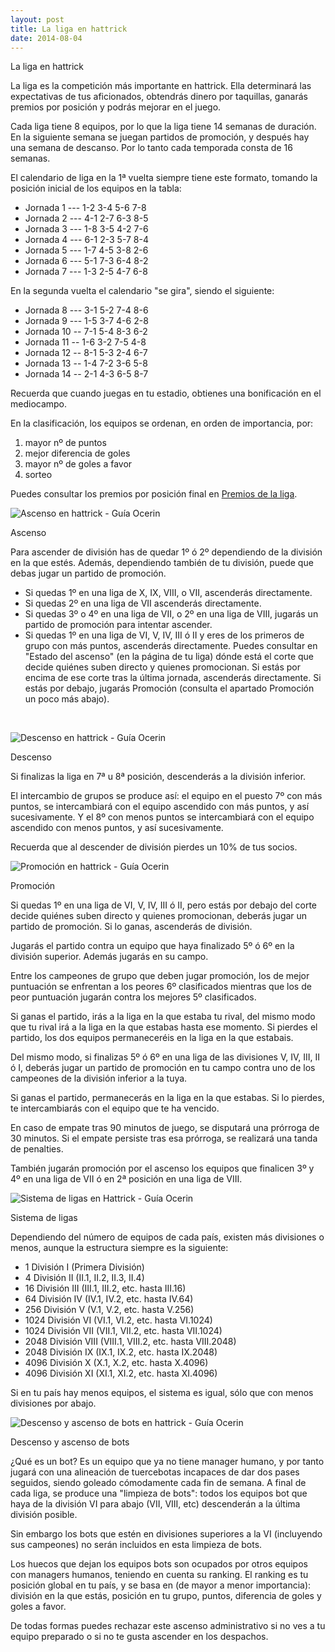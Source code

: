```yaml
---
layout: post
title: La liga en hattrick
date: 2014-08-04
---
```


La liga en hattrick

La liga es la competición más importante en hattrick. Ella determinará las expectativas de tus aficionados, obtendrás dinero por taquillas, ganarás premios por posición y podrás mejorar en el juego.

Cada liga tiene 8 equipos, por lo que la liga tiene 14 semanas de duración. En la siguiente semana se juegan partidos de promoción, y después hay una semana de descanso. Por lo tanto cada temporada consta de 16 semanas.

El calendario de liga en la 1ª vuelta siempre tiene este formato, tomando la posición inicial de los equipos en la tabla:

- Jornada 1 --- 1-2 3-4 5-6 7-8
- Jornada 2 --- 4-1 2-7 6-3 8-5
- Jornada 3 --- 1-8 3-5 4-2 7-6
- Jornada 4 --- 6-1 2-3 5-7 8-4
- Jornada 5 --- 1-7 4-5 3-8 2-6
- Jornada 6 --- 5-1 7-3 6-4 8-2
- Jornada 7 --- 1-3 2-5 4-7 6-8

En la segunda vuelta el calendario "se gira", siendo el siguiente:

- Jornada 8 --- 3-1 5-2 7-4 8-6
- Jornada 9 --- 1-5 3-7 4-6 2-8
- Jornada 10 -- 7-1 5-4 8-3 6-2
- Jornada 11 -- 1-6 3-2 7-5 4-8
- Jornada 12 -- 8-1 5-3 2-4 6-7
- Jornada 13 -- 1-4 7-2 3-6 5-8
- Jornada 14 -- 2-1 4-3 6-5 8-7

Recuerda que cuando juegas en tu estadio, obtienes una bonificación en el mediocampo.

En la clasificación, los equipos se ordenan, en orden de importancia, por:

1. mayor nº de puntos
2. mejor diferencia de goles
3. mayor nº de goles a favor
4. sorteo

Puedes consultar los premios por posición final en [Premios de la liga](http://www.guiaocerin.com/es/premios-de-la-liga-en-hattrick/).

![Ascenso en hattrick - Guía Ocerin](http://i.imgur.com/HsgpRYD.jpg)

Ascenso

Para ascender de división has de quedar 1º ó 2º dependiendo de la división en la que estés. Además, dependiendo también de tu división, puede que debas jugar un partido de promoción.

- Si quedas 1º en una liga de X, IX, VIII, o VII, ascenderás directamente.
- Si quedas 2º en una liga de VII ascenderás directamente.
- Si quedas 3º o 4º en una liga de VII, o 2º en una liga de VIII, jugarás un partido de promoción para intentar ascender.
- Si quedas 1º en una liga de VI, V, IV, III ó II y eres de los primeros de grupo con más puntos, ascenderás directamente. Puedes consultar en "Estado del ascenso" (en la página de tu liga) dónde está el corte que decide quiénes suben directo y quienes promocionan. Si estás por encima de ese corte tras la última jornada, ascenderás directamente. Si estás por debajo, jugarás Promoción (consulta el apartado Promoción un poco más abajo).

 

![Descenso en hattrick - Guía Ocerin](http://i.imgur.com/tTKDDHb.jpg)

Descenso

Si finalizas la liga en 7ª u 8ª posición, descenderás a la división inferior.

El intercambio de grupos se produce así: el equipo en el puesto 7º con más puntos, se intercambiará con el equipo ascendido con más puntos, y así sucesivamente. Y el 8º con menos puntos se intercambiará con el equipo ascendido con menos puntos, y así sucesivamente.

Recuerda que al descender de división pierdes un 10% de tus socios.

![Promoción en hattrick - Guía Ocerin](http://i.imgur.com/rylIVoD.jpg)

Promoción

Si quedas 1º en una liga de VI, V, IV, III ó II, pero estás por debajo del corte decide quiénes suben directo y quienes promocionan, deberás jugar un partido de promoción. Si lo ganas, ascenderás de división.

Jugarás el partido contra un equipo que haya finalizado 5º ó 6º en la división superior. Además jugarás en su campo.

Entre los campeones de grupo que deben jugar promoción, los de mejor puntuación se enfrentan a los peores 6º clasificados mientras que los de peor puntuación jugarán contra los mejores 5º clasificados.

Si ganas el partido, irás a la liga en la que estaba tu rival, del mismo modo que tu rival irá a la liga en la que estabas hasta ese momento. Si pierdes el partido, los dos equipos permaneceréis en la liga en la que estabais.

Del mismo modo, si finalizas 5º ó 6º en una liga de las divisiones V, IV, III, II ó I, deberás jugar un partido de promoción en tu campo contra uno de los campeones de la división inferior a la tuya.

Si ganas el partido, permanecerás en la liga en la que estabas. Si lo pierdes, te intercambiarás con el equipo que te ha vencido.

En caso de empate tras 90 minutos de juego, se disputará una prórroga de 30 minutos. Si el empate persiste tras esa prórroga, se realizará una tanda de penalties.

También jugarán promoción por el ascenso los equipos que finalicen 3º y 4º en una liga de VII ó en 2ª posición en una liga de VIII.

![Sistema de ligas en Hattrick - Guía Ocerin](http://i.imgur.com/ybu2KTy.jpg)

Sistema de ligas

Dependiendo del número de equipos de cada país, existen más divisiones o menos, aunque la estructura siempre es la siguiente:

- 1 División I (Primera División)
- 4 División II (II.1, II.2, II.3, II.4)
- 16 División III (III.1, III.2, etc. hasta III.16)
- 64 División IV (IV.1, IV.2, etc. hasta IV.64)
- 256 División V (V.1, V.2, etc. hasta V.256)
- 1024 División VI (VI.1, VI.2, etc. hasta VI.1024)
- 1024 División VII (VII.1, VII.2, etc. hasta VII.1024)
- 2048 División VIII (VIII.1, VIII.2, etc. hasta VIII.2048)
- 2048 División IX (IX.1, IX.2, etc. hasta IX.2048)
- 4096 División X (X.1, X.2, etc. hasta X.4096)
- 4096 División XI (XI.1, XI.2, etc. hasta XI.4096)

Si en tu país hay menos equipos, el sistema es igual, sólo que con menos divisiones por abajo.

![Descenso y ascenso de bots en hattrick - Guía Ocerin](http://i.imgur.com/zKyItu4.jpg)

Descenso y ascenso de bots

¿Qué es un bot? Es un equipo que ya no tiene manager humano, y por tanto jugará con una alineación de tuercebotas incapaces de dar dos pases seguidos, siendo goleado cómodamente cada fin de semana. A final de cada liga, se produce una "limpieza de bots": todos los equipos bot que haya de la división VI para abajo (VII, VIII, etc) descenderán a la última división posible.

Sin embargo los bots que estén en divisiones superiores a la VI (incluyendo sus campeones) no serán incluidos en esta limpieza de bots.

Los huecos que dejan los equipos bots son ocupados por otros equipos con managers humanos, teniendo en cuenta su ranking. El ranking es tu posición global en tu país, y se basa en (de mayor a menor importancia): división en la que estás, posición en tu grupo, puntos, diferencia de goles y goles a favor.

De todas formas puedes rechazar este ascenso administrativo si no ves a tu equipo preparado o si no te gusta ascender en los despachos.
